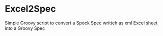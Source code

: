 # Excel2Spec
Simple Groovy script to convert a Spock Spec writteh as xml Excel sheet into a Groovy Spec
